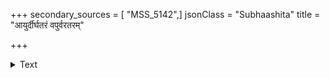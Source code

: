 +++
secondary_sources = [ "MSS_5142",]
jsonClass = "Subhaashita"
title = "आयुर्दीर्घतरं वपुर्वरतरम्"

+++

<details><summary>Text</summary>

आयुर्दीर्घतरं वपुर्वरतरं गोत्रं गरीयस्तरं वित्तं भूरितरं बलं बहुतरं स्वामित्वमुच्चैस्तरम्।  
आरोग्यं विगतान्तरं त्रिजगति श्लाघ्यत्वमल्पेतरं संसाराम्बुनिधिं करोति सुतरं चेतः कृपार्द्रान्तरम्॥
</details>
